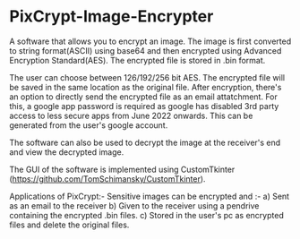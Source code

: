 # PixCrypt-Image-Encrypter

A software that allows you to encrypt an image. The image is first converted to string format(ASCII) using base64 and then encrypted using Advanced Encryption Standard(AES). The encrypted file is stored in .bin format.

The user can choose between 126/192/256 bit AES. The encrypted file will be saved in the same location as the original file. After encryption, there's an option to directly send the encrypted file as an email attatchment. For this, a google app password is required as google has disabled 3rd party access to less secure apps from June 2022 onwards. This can be generated from the user's google account.

The software can also be used to decrypt the image at the receiver's end and view the decrypted image.

The GUI of the software is implemented using CustomTkinter (https://github.com/TomSchimansky/CustomTkinter).

Applications of PixCrypt:-
Sensitive images can be encrypted and :-
a) Sent as an email to the receiver
b) Given to the receiver using a pendrive containing the encrypted .bin files.
c) Stored in the user's pc as encrypted files and delete the original files.
